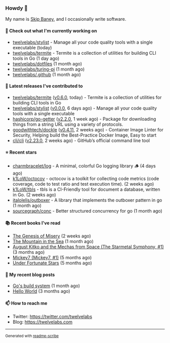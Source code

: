 ### Howdy 👋

My name is [Skip Baney](https://twelvelabs.com), and I occasionally write software.

#### 👷 Check out what I'm currently working on

- [twelvelabs/stylist](https://github.com/twelvelabs/stylist) - Manage all your code quality tools with a single executable (today)
- [twelvelabs/termite](https://github.com/twelvelabs/termite) - Termite is a collection of utilities for building CLI tools in Go (1 day ago)
- [twelvelabs/dotfiles](https://github.com/twelvelabs/dotfiles) (1 month ago)
- [twelvelabs/turing-pi](https://github.com/twelvelabs/turing-pi) (1 month ago)
- [twelvelabs/.github](https://github.com/twelvelabs/.github) (1 month ago)

#### 🔭 Latest releases I've contributed to

- [twelvelabs/termite](https://github.com/twelvelabs/termite) ([v0.6.0](https://github.com/twelvelabs/termite/releases/tag/v0.6.0), today) - Termite is a collection of utilities for building CLI tools in Go
- [twelvelabs/stylist](https://github.com/twelvelabs/stylist) ([v0.0.0](https://github.com/twelvelabs/stylist/releases/tag/v0.0.0), 6 days ago) - Manage all your code quality tools with a single executable
- [hashicorp/go-getter](https://github.com/hashicorp/go-getter) ([v2.2.0](https://github.com/hashicorp/go-getter/releases/tag/v2.2.0), 1 week ago) - Package for downloading things from a string URL using a variety of protocols.
- [goodwithtech/dockle](https://github.com/goodwithtech/dockle) ([v0.4.11](https://github.com/goodwithtech/dockle/releases/tag/v0.4.11), 2 weeks ago) - Container Image Linter for Security, Helping build the Best-Practice Docker Image, Easy to start
- [cli/cli](https://github.com/cli/cli) ([v2.23.0](https://github.com/cli/cli/releases/tag/v2.23.0), 2 weeks ago) - GitHub’s official command line tool

#### ⭐ Recent stars

- [charmbracelet/log](https://github.com/charmbracelet/log) - A minimal, colorful Go logging library 🪵 (4 days ago)
- [k1LoW/octocov](https://github.com/k1LoW/octocov) - octocov is a toolkit for collecting code metrics (code coverage, code to test ratio and test execution time). (2 weeks ago)
- [k1LoW/tbls](https://github.com/k1LoW/tbls) - tbls is a CI-Friendly tool for document a database, written in Go. (2 weeks ago)
- [italolelis/outboxer](https://github.com/italolelis/outboxer) - A library that implements the outboxer pattern in go (1 month ago)
- [sourcegraph/conc](https://github.com/sourcegraph/conc) - Better structured concurrency for go (1 month ago)

#### 📚 Recent books I've read

- [The Genesis of Misery](https://www.goodreads.com/review/show/4961676783?utm_medium=api&amp;utm_source=rss) (2 weeks ago)
- [The Mountain in the Sea](https://www.goodreads.com/review/show/5027288300?utm_medium=api&amp;utm_source=rss) (1 month ago)
- [August Kitko and the Mechas from Space (The Starmetal Symphony, #1)](https://www.goodreads.com/review/show/5100246985?utm_medium=api&amp;utm_source=rss) (3 months ago)
- [Mickey7 (Mickey7, #1)](https://www.goodreads.com/review/show/4962790910?utm_medium=api&amp;utm_source=rss) (5 months ago)
- [Under Fortunate Stars](https://www.goodreads.com/review/show/4813809207?utm_medium=api&amp;utm_source=rss) (5 months ago)

#### 📜 My recent blog posts

- [Go&#39;s build system](https://twelvelabs.com/2023/01/02/go-build-system/) (1 month ago)
- [Hello World](https://twelvelabs.com/2022/11/20/hello-world/) (3 months ago)

#### 📫 How to reach me

- Twitter: <https://twitter.com/twelvelabs>
- Blog: <https://twelvelabs.com>

---

<sup>Generated with [readme-scribe](https://github.com/muesli/readme-scribe)</sup>
